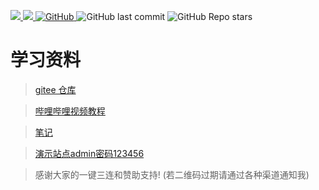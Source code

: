 <p>
<a href="https://www.murphysec.com/dr/kctlQJ59tVrS2Opo61">
    <img src="https://www.oscs1024.com/platform/badge/binkuolo/fastapi.svg?size=small">
</a>
<a href="https://github.com/binkuolo/fastapi">
    <img src="https://badgen.net/badge/Github/fastapi/21D789?icon=github">
</a>
<a href="https://github.com/binkuolo/fastapi/blob/main/LICENSE">
    <img alt="GitHub" src="https://img.shields.io/github/license/binkuolo/fastapi?style=flat-square">
</a>
<img alt="GitHub last commit" src="https://img.shields.io/github/last-commit/binkuolo/fastapi?style=flat-square">
<img alt="GitHub Repo stars" src="https://img.shields.io/github/stars/binkuolo/fastapi?style=social">
</p>

# 学习资料

> [gitee 仓库](https://gitee.com/binkuolo/fastapi)

> [哔哩哔哩视频教程](https://www.bilibili.com/video/BV13F411u76R)

> [笔记](https://wiki.binkuolo.com)


> [演示站点admin密码123456](http://fastapi.binkuolo.com)

> 感谢大家的一键三连和赞助支持! (若二维码过期请通过各种渠道通知我)